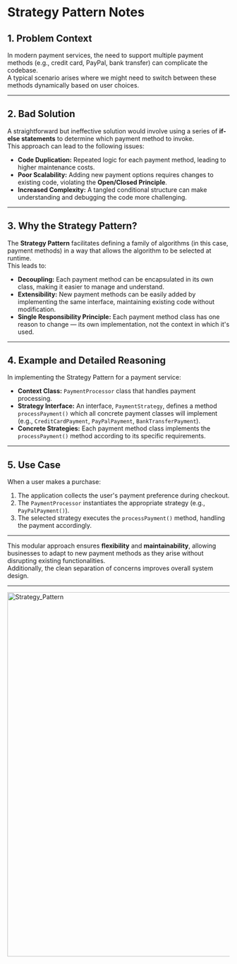 # Strategy Pattern Notes

## 1. Problem Context
In modern payment services, the need to support multiple payment methods (e.g., credit card, PayPal, bank transfer) can complicate the codebase.  
A typical scenario arises where we might need to switch between these methods dynamically based on user choices.

---

## 2. Bad Solution
A straightforward but ineffective solution would involve using a series of **if-else statements** to determine which payment method to invoke.  
This approach can lead to the following issues:

- **Code Duplication:** Repeated logic for each payment method, leading to higher maintenance costs.  
- **Poor Scalability:** Adding new payment options requires changes to existing code, violating the **Open/Closed Principle**.  
- **Increased Complexity:** A tangled conditional structure can make understanding and debugging the code more challenging.

---

## 3. Why the Strategy Pattern?
The **Strategy Pattern** facilitates defining a family of algorithms (in this case, payment methods) in a way that allows the algorithm to be selected at runtime.  
This leads to:

- **Decoupling:** Each payment method can be encapsulated in its own class, making it easier to manage and understand.  
- **Extensibility:** New payment methods can be easily added by implementing the same interface, maintaining existing code without modification.  
- **Single Responsibility Principle:** Each payment method class has one reason to change — its own implementation, not the context in which it's used.

---

## 4. Example and Detailed Reasoning

In implementing the Strategy Pattern for a payment service:

- **Context Class:** `PaymentProcessor` class that handles payment processing.  
- **Strategy Interface:** An interface, `PaymentStrategy`, defines a method `processPayment()` which all concrete payment classes will implement (e.g., `CreditCardPayment`, `PayPalPayment`, `BankTransferPayment`).  
- **Concrete Strategies:** Each payment method class implements the `processPayment()` method according to its specific requirements.

---

## 5. Use Case

When a user makes a purchase:

1. The application collects the user's payment preference during checkout.  
2. The `PaymentProcessor` instantiates the appropriate strategy (e.g., `PayPalPayment()`).  
3. The selected strategy executes the `processPayment()` method, handling the payment accordingly.

---

This modular approach ensures **flexibility** and **maintainability**, allowing businesses to adapt to new payment methods as they arise without disrupting existing functionalities.  
Additionally, the clean separation of concerns improves overall system design.

--- 

<img width="1455" height="826" alt="Strategy_Pattern" src="https://github.com/user-attachments/assets/fe35ff1c-b33e-499a-be34-8e60970ed307" />

